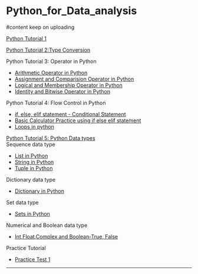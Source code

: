 # Python_for_Data_analysis
#content keep on uploading

[Python Tutorial 1](https://github.com/NirajanRijal/Python_for_Data_Analyst/blob/main/Python%20Tutorial%201.pdf)<br />

[Python Tutorial 2:Type Conversion](https://github.com/NirajanRijal/Python_for_Data_Analyst/blob/main/Type%20Conversion%20.pdf)<br />

Python Tutorial 3: Operator in Python<br />
- [Arithmetic Operator in Python](https://github.com/NirajanRijal/Python_for_Data_Analyst/blob/main/Arithmetic%20Operator%20in%20Python%20(Chapter%201).pdf)<br />
- [Assignment and Comparision Operator in Python](https://github.com/NirajanRijal/Python_for_Data_Analyst/blob/main/Assignment%20and%20Comparision%20Operator%20.pdf)<br />
- [Logical and Membership Operator in Python](https://github.com/NirajanRijal/Python_for_Data_Analyst/blob/main/logical%20and%20Membership%20operator.pdf)<br />
- [Identity and Bitwise Operator in Python](https://github.com/NirajanRijal/Python_for_Data_Analyst/blob/main/Identity%20and%20Bitwise%20Operator.pdf)<br />

Python Tutorial 4: Flow Control in Python<br />
- [if, else, elif statement - Conditional Statement](https://github.com/NirajanRijal/Python_for_Data_Analyst/blob/main/if%20else%20elif%20statement.pdf)<br />
- [Basic Calculator Practice using if else elif statement](https://github.com/NirajanRijal/Python_for_Data_Analyst/blob/main/Basic%20calculator%20using%20if%20else%20elif%20statement.pdf)<br />
- [Loops in python](https://github.com/NirajanRijal/Python_for_Data_Analyst/blob/main/Loop%20in%20Python%20with%20Transfer%20statement%20(Break%20and%20continue).pdf)

[Python Tutorial 5: Python Data types](https://github.com/NirajanRijal/Python_for_Data_Analyst/blob/main/Data%20types%20in%20Python%20(At%20a%20Glance).pdf)<br />
Sequence data type<br />
- [List in Python](https://github.com/NirajanRijal/Python_for_Data_Analyst/blob/main/Python%20List.pdf)<br />
- [String in Python](https://github.com/NirajanRijal/Python_for_Data_Analyst/blob/main/String%20(Python).pdf)<br />
- [Tuple in Python](https://github.com/NirajanRijal/Python_for_Data_Analyst/blob/main/Tuple%20in%20Python.pdf)<br />

Dictionary data type<br />
- [Dictionary in Python](https://github.com/NirajanRijal/Python_for_Data_Analyst/blob/main/Python%20Dictionaries.pdf)<br />

Set data type<br />
- [Sets in Python](https://github.com/NirajanRijal/Python_for_Data_Analyst/blob/main/Sets%20in%20Python.pdf)<br />

Numerical and Boolean data type<br />
- [Int,Float,Complex and Boolean-True, False](https://github.com/NirajanRijal/Python_for_Data_Analyst/blob/main/Data%20types%20in%20Python%20(At%20a%20Glance).pdf)<br />

Practice Tutorial<br />
- [Practice Test 1](https://github.com/NirajanRijal/Python_for_Data_Analyst/blob/main/Practice%20Test%201.pdf)<br />

___________________________________________________________________________________________________________________________________________________________________

